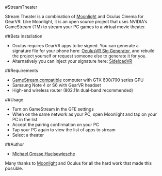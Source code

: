 #StreamTheater

Stream Theater is a combination of [Moonlight](http://moonlight-stream.com) and Oculus Cinema for GearVR.  Like Moonlight, it is an open source project that uses NVIDIA's GameStream (TM) to stream your PC games to a virtual movie theater.

##Beta Installation

* Oculus requires GearVR apps to be signed.  You can generate a signature file for your phone here: [OculusVR Sig Generator](https://developer.oculus.com/osig/), and rebuild the project yourself or request someone else to generate it for you.
* Alternatively you can inject your signature here: [SideloadVR](http://www.sideloadvr.com/)


##Requirements

* [GameStream compatible](http://shield.nvidia.com/play-pc-games/) computer with GTX 600/700 series GPU
* Samsung Note 4 or S6 with GearVR headset
* High-end wireless router (802.11n dual-band recommended)

##Usage

* Turn on GameStream in the GFE settings
* When on the same network as your PC, open Moonlight and tap on your PC in the list
* Accept the pairing confirmation on your PC
* Tap your PC again to view the list of apps to stream
* Select a theater

##Author

* [Michael Grosse Huelsewiesche](https://github.com/GTMoogle)  

Many thanks to [Moonlight](https://github.com/moonlight-stream/moonlight-android) and Oculus for all the hard work that made this possible.

